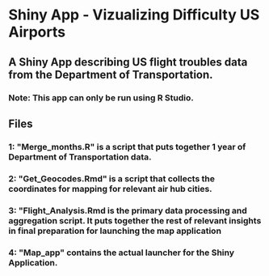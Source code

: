 # Shiny App - Vizualizing Difficulty US Airports

## A Shiny App describing US flight troubles data from the Department of Transportation.
### Note: This app can only be run using R Studio.

## Files
### 1: "Merge_months.R" is a script that puts together 1 year of Department of Transportation data.
### 2: "Get_Geocodes.Rmd" is a script that collects the coordinates for mapping for relevant air hub cities.
### 3:  "Flight_Analysis.Rmd is the primary data processing and aggregation script.  It puts together the rest of relevant insights in final preparation for launching the map application
### 4: "Map_app" contains the actual launcher for the Shiny Application.
